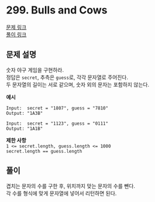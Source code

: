 # 299. Bulls and Cows
[문제 링크](https://leetcode.com/problems/bulls-and-cows/ )  
[풀이 링크](LC299.java )  

## 문제 설명
숫자 야구 게임을 구현하라.  
정답은 `secret`, 추측은 `guess`로, 각각 문자열로 주어진다.  
두 문자열의 길이는 서로 같으며, 숫자 외의 문자는 포함하지 않는다.  

**예시**
```
Input:  secret = "1807", guess = "7810"
Output: "1A3B"

Input:  secret = "1123", guess = "0111"
Output: "1A1B"
```

**제한 사항**  
`1 <= secret.length, guess.length <= 1000`  
`secret.length == guess.length`  

## 풀이
겹치는 문자의 수를 구한 후, 위치까지 맞는 문자의 수를 뺀다.  
각 수를 형식에 맞게 문자열에 넣어서 리턴하면 된다.  
